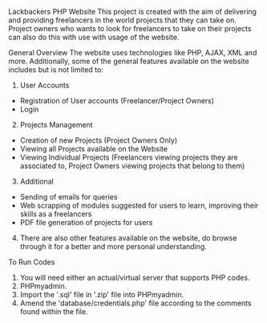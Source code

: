 Lackbackers PHP Website
This project is created with the aim of delivering and providing freelancers in the world projects that they can take on. Project owners who wants to look for freelancers to take on their projects can also do this with use with usage of the website.

General Overview
The website uses technologies like PHP, AJAX, XML and more. Additionally, some of the general features available on the website includes but is not limited to:

1. User Accounts
- Registration of User accounts (Freelancer/Project Owners)
- Login

2. Projects Management
- Creation of new Projects (Project Owners Only)
- Viewing all Projects available on the Website
- Viewing Individual Projects (Freelancers viewing projects they are associated to, Project Owners viewing projects that belong to them)

3. Additional
- Sending of emails for queries
- Web scrapping of modules suggested for users to learn, improving their skills as a freelancers
- PDF file generation of projects for users

4. There are also other features available on the website, do browse through it for a better and more personal understanding.

To Run Codes
1. You will need either an actual/virtual server that supports PHP codes.
2. PHPmyadmin.
3. Import the '.sql' file in '.zip' file into PHPmyadmin.
4. Amend the 'database/credentials.php' file according to the comments found within the file.
